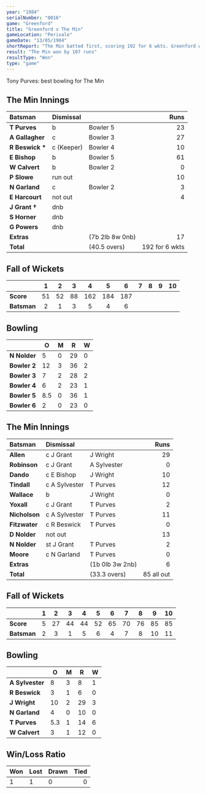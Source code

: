 ```yaml
---
year: "1984"
serialNumber: "0016"
game: "Greenford"
title: "Greenford v The Min"
gameLocation: "Perivale"
gameDate: "13/05/1984"
shortReport: "The Min batted first, scoring 192 for 6 wkts. Greenford were dismissed for 85."
result: "The Min won by 107 runs"
resultType: "Won"
type: "game"
---
```


Tony Purves: best bowling for The Min 

## The Min Innings

| Batsman | Dismissal |  | Runs |
|:---|:---|---|---:|
| **T Purves** | b | Bowler 5 | 23 | 
| **A Gallagher** | c | Bowler 3 | 27 | 
| **R Beswick &#42;** | c (Keeper) | Bowler 4 | 10 | 
| **E Bishop** | b | Bowler 5 | 61 | 
| **W Calvert** | b | Bowler 2 | 0 | 
| **P Slowe** | run out | | 10 | 
| **N Garland** | c | Bowler 2 | 3 | 
| **E Harcourt** | not out |  | 4 | 
| **J Grant &#8224;** | dnb | | | 
| **S Horner** | dnb |  | | 
| **G Powers** | dnb | |  | 
| **Extras** | | (7b 2lb 8w 0nb) | 17 | 
| **Total** | | (40.5 overs) | 192 for 6 wkts | 

## Fall of Wickets

| | 1 | 2 | 3 | 4 | 5 | 6 | 7 | 8 | 9 | 10 |
|---|:---:|:---:|:---:|:---:|:---:|:---:|:---:|:---:|:---:|:---:|
| **Score** | 51 | 52 | 88 | 162 | 184 | 187 | | | | | 
| **Batsman** | 2 | 1 | 3 | 5 | 4 | 6 | | | | | 


## Bowling

| | O | M | R | W |
|---|---|---|---|---|
| **N Nolder** | 5 | 0 | 29 | 0 | 
| **Bowler 2** | 12 | 3 | 36 | 2 | 
| **Bowler 3** | 7 | 2 | 28 | 2 | 
| **Bowler 4** | 6 | 2 | 23 | 1 | 
| **Bowler 5** | 8.5 | 0 | 36 | 1 | 
| **Bowler 6** | 2 | 0 | 23 | 0 | 

## The Min Innings

| Batsman | Dismissal |  | Runs |
|:---|:---|---|---:|
| **Allen** | c J Grant | J Wright | 29 | 
| **Robinson** | c J Grant | A Sylvester | 0 | 
| **Dando** | c E Bishop | J Wright | 10 | 
| **Tindall** | c A Sylvester | T Purves | 12 | 
| **Wallace** | b | J Wright | 0 | 
| **Yoxall** | c J Grant | T Purves | 2 | 
| **Nicholson** | c A Sylvester | T Purves | 11 | 
| **Fitzwater** | c R Beswick | T Purves | 0 | 
| **D Nolder** | not out | | 13 | 
| **N Nolder** | st J Grant | T Purves | 2 | 
| **Moore** | c N Garland | T Purves | 0 | 
| **Extras** | | (1b 0lb 3w 2nb) | 6 | 
| **Total** | | (33.3 overs) | 85 all out | 

## Fall of Wickets

| | 1 | 2 | 3 | 4 | 5 | 6 | 7 | 8 | 9 | 10 |
|---|:---:|:---:|:---:|:---:|:---:|:---:|:---:|:---:|:---:|:---:|
| **Score** | 5 | 27 | 44 | 44 | 52 | 65 | 70 | 76 | 85 | 85 | 
| **Batsman** | 2 | 3 | 1 | 5 | 6 | 4 | 7 | 8 | 10 | 11 | 


## Bowling

| | O | M | R | W |
|---|---|---|---|---|
| **A Sylvester** | 8 | 3 | 8 | 1 | 
| **R Beswick** | 3 | 1 | 6 | 0 | 
| **J Wright** | 10 | 2 | 29 | 3 | 
| **N Garland** | 4 | 0 | 10 | 0 | 
| **T Purves** | 5.3 | 1 | 14 | 6 | 
| **W Calvert** | 3 | 1 | 12 | 0 | 

## Win/Loss Ratio

| Won | Lost | Drawn | Tied |
|:---|:---|:---|---:|
| 1 | 1 | 0 | 0 |